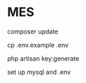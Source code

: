 # MES
<p>composer update</p>
<p>cp .env.example .env</p>
<p>php artisan key:generate</p>
<p>set up mysql and .env</p>
